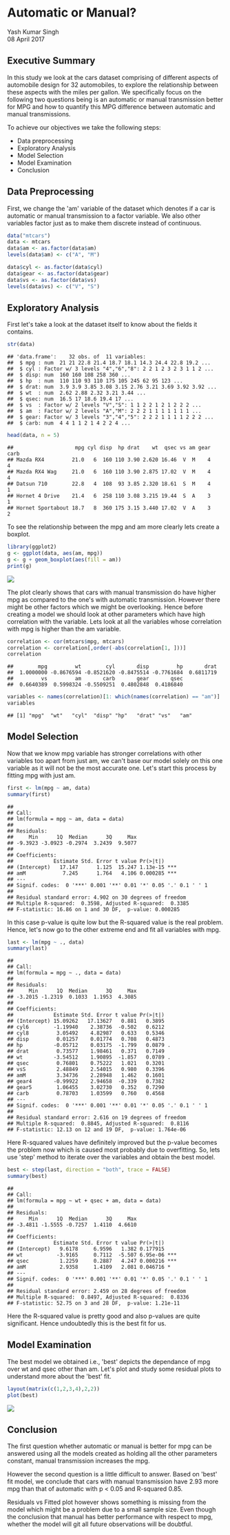 # Automatic or Manual?
Yash Kumar Singh  
08 April 2017  



## Executive Summary
In this study we look at the cars dataset comprising of different aspects of automobile design for 32 automobiles, to explore the relationship between these aspects with the miles per gallon. We specifically focus on the following two questions being is an automatic or manual transmission better for MPG and how to quantify this MPG difference between automatic and manual transmissions.

To achieve our objectives we take the following steps:

- Data preprocessing
- Exploratory Analysis
- Model Selection
- Model Examination
- Conclusion

## Data Preprocessing

First, we change the 'am' variable of the dataset which denotes if a car is automatic or manual transmission to a factor variable. We also other variables factor just as to make them discrete instead of continuous.


```r
data("mtcars")
data <- mtcars
data$am <- as.factor(data$am)
levels(data$am) <- c("A", "M") 

data$cyl <- as.factor(data$cyl)
data$gear <- as.factor(data$gear)
data$vs <- as.factor(data$vs)
levels(data$vs) <- c("V", "S")
```

## Exploratory Analysis

First let's take a look at the dataset itself to know about the fields it contains.


```r
str(data)
```

```
## 'data.frame':	32 obs. of  11 variables:
##  $ mpg : num  21 21 22.8 21.4 18.7 18.1 14.3 24.4 22.8 19.2 ...
##  $ cyl : Factor w/ 3 levels "4","6","8": 2 2 1 2 3 2 3 1 1 2 ...
##  $ disp: num  160 160 108 258 360 ...
##  $ hp  : num  110 110 93 110 175 105 245 62 95 123 ...
##  $ drat: num  3.9 3.9 3.85 3.08 3.15 2.76 3.21 3.69 3.92 3.92 ...
##  $ wt  : num  2.62 2.88 2.32 3.21 3.44 ...
##  $ qsec: num  16.5 17 18.6 19.4 17 ...
##  $ vs  : Factor w/ 2 levels "V","S": 1 1 2 2 1 2 1 2 2 2 ...
##  $ am  : Factor w/ 2 levels "A","M": 2 2 2 1 1 1 1 1 1 1 ...
##  $ gear: Factor w/ 3 levels "3","4","5": 2 2 2 1 1 1 1 2 2 2 ...
##  $ carb: num  4 4 1 1 2 1 4 2 2 4 ...
```

```r
head(data, n = 5)
```

```
##                    mpg cyl disp  hp drat    wt  qsec vs am gear carb
## Mazda RX4         21.0   6  160 110 3.90 2.620 16.46  V  M    4    4
## Mazda RX4 Wag     21.0   6  160 110 3.90 2.875 17.02  V  M    4    4
## Datsun 710        22.8   4  108  93 3.85 2.320 18.61  S  M    4    1
## Hornet 4 Drive    21.4   6  258 110 3.08 3.215 19.44  S  A    3    1
## Hornet Sportabout 18.7   8  360 175 3.15 3.440 17.02  V  A    3    2
```

To see the relationship between the mpg and am more clearly lets create a boxplot.


```r
library(ggplot2)
g <- ggplot(data, aes(am, mpg))
g <- g + geom_boxplot(aes(fill = am))
print(g)
```

![](Plots/Boxplot1.png)<!-- -->

The plot clearly shows that cars with manual transmission do have higher mpg as compared to the one's with automatic transmission. However there might be other factors which we might be overlooking. Hence before creating a model we should look at other parameters which have high correlation with the variable. Lets look at all the variables whose correlation with mpg is higher than the am variable.



```r
correlation <- cor(mtcars$mpg, mtcars)
correlation <- correlation[,order(-abs(correlation[1, ]))]
correlation
```

```
##        mpg         wt        cyl       disp         hp       drat 
##  1.0000000 -0.8676594 -0.8521620 -0.8475514 -0.7761684  0.6811719 
##         vs         am       carb       gear       qsec 
##  0.6640389  0.5998324 -0.5509251  0.4802848  0.4186840
```

```r
variables <- names(correlation)[1: which(names(correlation) == "am")]
variables
```

```
## [1] "mpg"  "wt"   "cyl"  "disp" "hp"   "drat" "vs"   "am"
```

## Model Selection

Now that we know mpg variable has stronger correlations with other variables too apart from just am, we can't base our model solely on this one variable as it will not be the most accurate one. Let's start this process by fitting mpg with just am.


```r
first <- lm(mpg ~ am, data)
summary(first)
```

```
## 
## Call:
## lm(formula = mpg ~ am, data = data)
## 
## Residuals:
##     Min      1Q  Median      3Q     Max 
## -9.3923 -3.0923 -0.2974  3.2439  9.5077 
## 
## Coefficients:
##             Estimate Std. Error t value Pr(>|t|)    
## (Intercept)   17.147      1.125  15.247 1.13e-15 ***
## amM            7.245      1.764   4.106 0.000285 ***
## ---
## Signif. codes:  0 '***' 0.001 '**' 0.01 '*' 0.05 '.' 0.1 ' ' 1
## 
## Residual standard error: 4.902 on 30 degrees of freedom
## Multiple R-squared:  0.3598,	Adjusted R-squared:  0.3385 
## F-statistic: 16.86 on 1 and 30 DF,  p-value: 0.000285
```

In this case p-value is quite low but the R-squared value is the real problem. Hence, let's now go to the other extreme end and fit all variables with mpg.


```r
last <- lm(mpg ~ ., data)
summary(last)
```

```
## 
## Call:
## lm(formula = mpg ~ ., data = data)
## 
## Residuals:
##     Min      1Q  Median      3Q     Max 
## -3.2015 -1.2319  0.1033  1.1953  4.3085 
## 
## Coefficients:
##             Estimate Std. Error t value Pr(>|t|)  
## (Intercept) 15.09262   17.13627   0.881   0.3895  
## cyl6        -1.19940    2.38736  -0.502   0.6212  
## cyl8         3.05492    4.82987   0.633   0.5346  
## disp         0.01257    0.01774   0.708   0.4873  
## hp          -0.05712    0.03175  -1.799   0.0879 .
## drat         0.73577    1.98461   0.371   0.7149  
## wt          -3.54512    1.90895  -1.857   0.0789 .
## qsec         0.76801    0.75222   1.021   0.3201  
## vsS          2.48849    2.54015   0.980   0.3396  
## amM          3.34736    2.28948   1.462   0.1601  
## gear4       -0.99922    2.94658  -0.339   0.7382  
## gear5        1.06455    3.02730   0.352   0.7290  
## carb         0.78703    1.03599   0.760   0.4568  
## ---
## Signif. codes:  0 '***' 0.001 '**' 0.01 '*' 0.05 '.' 0.1 ' ' 1
## 
## Residual standard error: 2.616 on 19 degrees of freedom
## Multiple R-squared:  0.8845,	Adjusted R-squared:  0.8116 
## F-statistic: 12.13 on 12 and 19 DF,  p-value: 1.764e-06
```

Here R-squared values have definitely improved but the p-value becomes the problem now which is caused most probably due to overfitting. So, lets use 'step' method to iterate over the variables and obtain the best model.


```r
best <- step(last, direction = "both", trace = FALSE)
summary(best)
```

```
## 
## Call:
## lm(formula = mpg ~ wt + qsec + am, data = data)
## 
## Residuals:
##     Min      1Q  Median      3Q     Max 
## -3.4811 -1.5555 -0.7257  1.4110  4.6610 
## 
## Coefficients:
##             Estimate Std. Error t value Pr(>|t|)    
## (Intercept)   9.6178     6.9596   1.382 0.177915    
## wt           -3.9165     0.7112  -5.507 6.95e-06 ***
## qsec          1.2259     0.2887   4.247 0.000216 ***
## amM           2.9358     1.4109   2.081 0.046716 *  
## ---
## Signif. codes:  0 '***' 0.001 '**' 0.01 '*' 0.05 '.' 0.1 ' ' 1
## 
## Residual standard error: 2.459 on 28 degrees of freedom
## Multiple R-squared:  0.8497,	Adjusted R-squared:  0.8336 
## F-statistic: 52.75 on 3 and 28 DF,  p-value: 1.21e-11
```

Here the R-squared value is pretty good and also p-values are quite significant. Hence undoubtedly this is the best fit for us.

## Model Examination

The best model we obtained i.e., 'best' depicts the dependance of mpg over wt and qsec other than am. Let's plot and study some residual plots to understand more about the 'best' fit. 


```r
layout(matrix(c(1,2,3,4),2,2))
plot(best)
```

![](Regression_Modelling_Assignment_1_files/figure-html/unnamed-chunk-8-1.png)<!-- -->

## Conclusion

The first question whether automatic or manual is better for mpg can be answered using all the models created as holding all the other parameters constant, manual transmission increases the mpg.

However the second question is a little difficult to answer.
Based on 'best' fit model, we conclude that cars with manual transmission have 2.93 more mpg than that of automatic with p < 0.05 and R-squared 0.85.

Residuals vs Fitted plot however shows something is missing from the model which might be a problem due to a small sample size. Even though the conclusion that manual has better performance with respect to mpg, whether the model will git all future observations will be doubtful.
